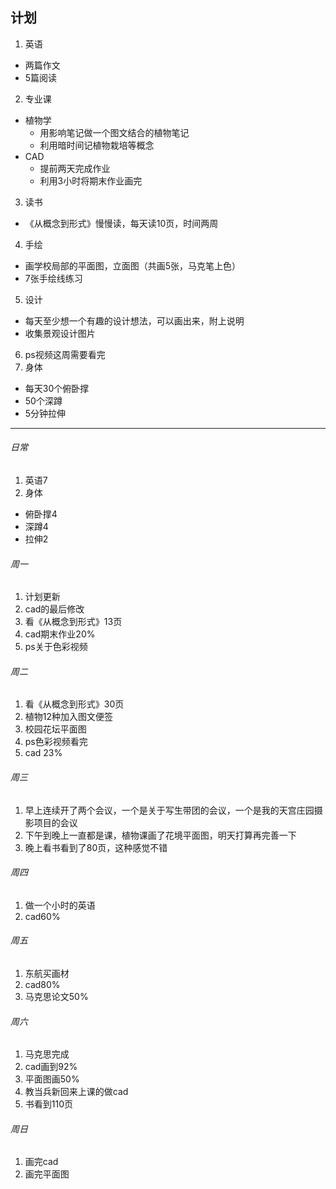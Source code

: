 ## 计划
1. 英语
  - 两篇作文
  - 5篇阅读
2. 专业课
  - 植物学
    - 用影响笔记做一个图文结合的植物笔记
    - 利用暗时间记植物栽培等概念
  - CAD
    - 提前两天完成作业
    - 利用3小时将期末作业画完
3. 读书
  - 《从概念到形式》慢慢读，每天读10页，时间两周
4. 手绘
  - 画学校局部的平面图，立面图（共画5张，马克笔上色）
  - 7张手绘线练习
5. 设计
  - 每天至少想一个有趣的设计想法，可以画出来，附上说明
  - 收集景观设计图片
6. ps视频这周需要看完
7. 身体
  - 每天30个俯卧撑
  - 50个深蹲
  - 5分钟拉伸
  
---

###### 日常
1. 英语7
2. 身体
  - 俯卧撑4
  - 深蹲4
  - 拉伸2
  
###### 周一
1. 计划更新
1. cad的最后修改
1. 看《从概念到形式》13页
1. cad期末作业20%
1. ps关于色彩视频

###### 周二
1. 看《从概念到形式》30页
1. 植物12种加入图文便签
1. 校园花坛平面图
1. ps色彩视频看完
1. cad  23%

###### 周三
1. 早上连续开了两个会议，一个是关于写生带团的会议，一个是我的天宫庄园摄影项目的会议
2. 下午到晚上一直都是课，植物课画了花境平面图，明天打算再完善一下
1. 晚上看书看到了80页，这种感觉不错

###### 周四 
1. 做一个小时的英语
1. cad60%

###### 周五
1. 东航买画材
1. cad80%
1. 马克思论文50%

###### 周六
1. 马克思完成
1. cad画到92%
1. 平面图画50%
1. 教当兵新回来上课的做cad
1. 书看到110页

###### 周日
1. 画完cad
1. 画完平面图

